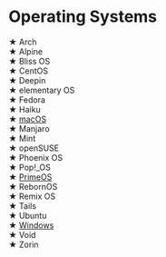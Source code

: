 # Operating Systems<br>
★ Arch<br>
★ Alpine<br>
★ Bliss OS<br>
★ CentOS<br>
★ Deepin<br>
★ elementary OS<br>
★ Fedora<br>
★ Haiku<br>
★ <a href="https://www.gixxerpc.com/software/system/macos/#github">macOS</a><br>
★ Manjaro<br>
★ Mint<br>
★ openSUSE<br>
★ Phoenix OS<br>
★ Pop!_OS<br>
★ <a href="https://www.gixxerpc.com/software/system/primeos/#github">PrimeOS</a><br>
★ RebornOS<br>
★ Remix OS<br>
★ Tails<br>
★ Ubuntu<br>
★ <a href="https://www.gixxerpc.com/software/system/windows/#github">Windows</a><br>
★ Void<br>
★ Zorin<br>
